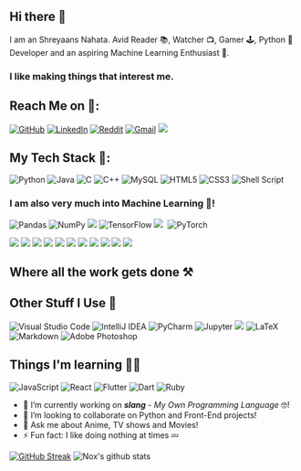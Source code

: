 ## Hi there 👋

I am an Shreyaans Nahata. Avid Reader 📚, Watcher 📺, Gamer 🕹, Python 🐍 Developer and an aspiring Machine Learning Enthusiast 🤖.

### I like making things that interest me.

## Reach Me on 📮:
[<img alt="GitHub" src="https://img.shields.io/badge/github-%23121011.svg?style=for-the-badge&logo=github&logoColor=white"/>](https://github.com/IAmOZRules) [<img alt="LinkedIn" src="https://img.shields.io/badge/linkedin-%230077B5.svg?style=for-the-badge&logo=linkedin&logoColor=white"/>](https://www.linkedin.com/in/iamozrules/) [<img alt="Reddit" src="https://img.shields.io/badge/Reddit-FF4500?style=for-the-badge&logo=reddit&logoColor=white" />](https://www.reddit.com/user/IAmOZRulez) [<img alt="Gmail" src="https://img.shields.io/badge/Gmail-D14836?style=for-the-badge&logo=gmail&logoColor=white" />](mailto:iamozrules@gmail.com) [<img src="https://img.shields.io/badge/Kaggle-20BEFF?style=for-the-badge&logo=Kaggle&logoColor=white" />](https://www.kaggle.com/shreyaansnahata)

## My Tech Stack 🔭:
<img alt="Python" src="https://img.shields.io/badge/python-%2314354C.svg?style=for-the-badge&logo=python&logoColor=white"/> <img alt="Java" src="https://img.shields.io/badge/java-%23ED8B00.svg?style=for-the-badge&logo=java&logoColor=white"/> <img alt="C" src="https://img.shields.io/badge/c-%2300599C.svg?style=for-the-badge&logo=c&logoColor=white"/> <img alt="C++" src="https://img.shields.io/badge/c++%20-%2300599C.svg?&style=for-the-badge&logo=c%2B%2B&ogoColor=white"> <img alt="MySQL" src="https://img.shields.io/badge/mysql-%2300f.svg?style=for-the-badge&logo=mysql&logoColor=white"/> <img alt="HTML5" src="https://img.shields.io/badge/html5-%23E34F26.svg?style=for-the-badge&logo=html5&logoColor=white"/> <img alt="CSS3" src="https://img.shields.io/badge/css3-%231572B6.svg?style=for-the-badge&logo=css3&logoColor=white"/> <img alt="Shell Script" src="https://img.shields.io/badge/shell_script-%23121011.svg?style=for-the-badge&logo=gnu-bash&logoColor=white"/>

### I am also very much into Machine Learning 🤖!
<img alt="Pandas" src="https://img.shields.io/badge/pandas-%23150458.svg?style=for-the-badge&logo=pandas&logoColor=white" /> <img alt="NumPy" src="https://img.shields.io/badge/numpy-%23013243.svg?style=for-the-badge&logo=numpy&logoColor=white" /> <img src="https://img.shields.io/badge/scikit_learn-F7931E?style=for-the-badge&logo=scikit-learn&logoColor=white"/> <img alt="TensorFlow" src="https://img.shields.io/badge/TensorFlow-%23FF6F00.svg?style=for-the-badge&logo=TensorFlow&logoColor=white" /> <img src= "https://img.shields.io/badge/OpenCV-27338e?style=for-the-badge&logo=OpenCV&logoColor=white" />
 <img src= "" /> <img alt="PyTorch" src="https://img.shields.io/badge/PyTorch-%23EE4C2C.svg?style=for-the-badge&logo=PyTorch&logoColor=white" /> 


<img src= "https://img.shields.io/badge/Git-F05032?style=for-the-badge&logo=git&logoColor=white" />
<img src= "https://img.shields.io/badge/PowerShell-5391FE?style=for-the-badge&logo=PowerShell&logoColor=white" />
<img src= "https://img.shields.io/badge/Amazon_AWS-232F3E?style=for-the-badge&logo=amazon-aws&logoColor=white" />
<img src= "https://img.shields.io/badge/Microsoft_Edge-0078D7?style=for-the-badge&logo=Microsoft-edge&logoColor=white" />
<img src= "https://img.shields.io/badge/Google_chrome-4285F4?style=for-the-badge&logo=Google-chrome&logoColor=white" />
<img src= "https://img.shields.io/badge/Android-3DDC84?style=for-the-badge&logo=android&logoColor=white" />
<img src= "https://img.shields.io/badge/Windows-0078D6?style=for-the-badge&logo=windows&logoColor=white" />
<img src= "https://img.shields.io/badge/Kali_Linux-557C94?style=for-the-badge&logo=kali-linux&logoColor=white" />
<img src= "https://img.shields.io/badge/Ubuntu-E95420?style=for-the-badge&logo=ubuntu&logoColor=white" />
<img src= "https://img.shields.io/badge/VIM-%2311AB00.svg?&style=for-the-badge&logo=vim&logoColor=white" />
<img src= "https://img.shields.io/badge/Microsoft_Office-D83B01?style=for-the-badge&logo=microsoft-office&logoColor=white" />
<img src= "" />
<img src= "" />
<img src= "" />
<img src= "" />

## Where all the work gets done ⚒


## Other Stuff I Use 🧐
<img alt="Visual Studio Code" src="https://img.shields.io/badge/VisualStudioCode-0078d7.svg?style=for-the-badge&logo=visual-studio-code&logoColor=white"/> <img alt="IntelliJ IDEA" src="https://img.shields.io/badge/IntelliJIDEA-000000.svg?style=for-the-badge&logo=intellij-idea&logoColor=white"/> <img alt="PyCharm" src="https://img.shields.io/badge/pycharm-143?style=for-the-badge&logo=pycharm&logoColor=black&color=black&labelColor=green"/> <img alt="Jupyter" src="https://img.shields.io/badge/Jupyter-%23F37626.svg?style=for-the-badge&logo=Jupyter&logoColor=white" /> <img src= "https://img.shields.io/badge/conda-342B029.svg?&style=for-the-badge&logo=anaconda&logoColor=white" /> <img alt="LaTeX" src="https://img.shields.io/badge/latex-%23008080.svg?style=for-the-badge&logo=latex&logoColor=white"/> <img alt="Markdown" src="https://img.shields.io/badge/markdown-%23000000.svg?style=for-the-badge&logo=markdown&logoColor=white"/> <img alt="Adobe Photoshop" src="https://img.shields.io/badge/adobephotoshop-%2331A8FF.svg?style=for-the-badge&logo=adobephotoshop&logoColor=white"/>

## Things I'm learning 👨‍🎓
<img alt="JavaScript" src="https://img.shields.io/badge/javascript-%23323330.svg?style=for-the-badge&logo=javascript&logoColor=%23F7DF1E"/> <img alt="React" src="https://img.shields.io/badge/react-%2320232a.svg?style=for-the-badge&logo=react&logoColor=%2361DAFB"/> <img alt="Flutter" src="https://img.shields.io/badge/Flutter-%2302569B.svg?style=for-the-badge&logo=Flutter&logoColor=white" /> <img alt="Dart" src="https://img.shields.io/badge/dart-%230175C2.svg?style=for-the-badge&logo=dart&logoColor=white"/> <img alt="Ruby" src="https://img.shields.io/badge/ruby-%23CC342D.svg?style=for-the-badge&logo=ruby&logoColor=white"/>


- 🔭 I’m currently working on ***slang** - My Own Programming Language* 🤓!
- 👯 I’m looking to collaborate on Python and Front-End projects!
- 💬 Ask me about Anime, TV shows and Movies!
- ⚡ Fun fact: I like doing nothing at times 💤

[![GitHub Streak](http://github-readme-streak-stats.herokuapp.com?user=IAmOZRules&theme=synthwave&hide_border=true)](https://git.io/streak-stats)
![Nox's github stats](https://github-readme-stats.vercel.app/api?username=IAmOZRules&show_icons=true&hide_border=true&theme=tokyonight)
